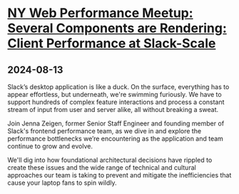 # [NY Web Performance Meetup: Several Components are Rendering: Client Performance at Slack-Scale](https://www.meetup.com/web-performance-ny/events/301319630/)

## 2024-08-13

Slack’s desktop application is like a duck. On the surface, everything has to appear effortless, but underneath, we're swimming furiously. We have to support hundreds of complex feature interactions and process a constant stream of input from user and server alike, all without breaking a sweat.

Join Jenna Zeigen, former Senior Staff Engineer and founding member of Slack's frontend performance team, as we dive in and explore the performance bottlenecks we’re encountering as the application and team continue to grow and evolve.

We'll dig into how foundational architectural decisions have rippled to create these issues and the wide range of technical and cultural approaches our team is taking to prevent and mitigate the inefficiencies that cause your laptop fans to spin wildly.
